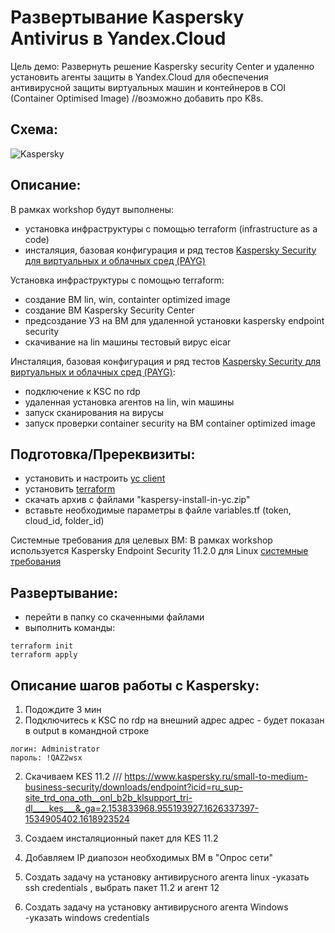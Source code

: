 # Развертывание Kaspersky Antivirus в Yandex.Cloud
Цель демо: Развернуть решение Kaspersky security Center и удаленно установить агенты защиты в Yandex.Cloud для обеспечения антивирусной защиты виртуальных машин и контейнеров в COI (Container Optimised Image) //возможно добавить про K8s. 

## Схема:
![Kaspersky](https://user-images.githubusercontent.com/85429798/124883024-9a9fe700-dfd9-11eb-82d6-1f795b4ee383.jpg) 


## Описание:
В рамках workshop будут выполнены:
- установка инфраструктуры с помощью terraform (infrastructure as a code)
- инсталяция, базовая конфигурация и ряд тестов [Kaspersky Security для виртуальных и облачных сред (PAYG)](https://cloud.yandex.ru/marketplace/products/f2eghdh3f8nnbu389nsh) 


Установка инфраструктуры с помощью terraform:
- создание ВМ lin, win, containter optimized image
- создание ВМ Kaspersky Security Center
- предсоздание УЗ на ВМ для удаленной установки kaspersky endpoint security
- скачивание на lin машины тестовый вирус eicar


Инсталяция, базовая конфигурация и ряд тестов [Kaspersky Security для виртуальных и облачных сред (PAYG)](https://cloud.yandex.ru/marketplace/products/f2eghdh3f8nnbu389nsh):
- подключение к KSC по rdp
- удаленная установка агентов на lin, win машины
- запуск сканирования на вирусы
- запуск проверки container security на ВМ container optimized image


## Подготовка/Пререквизиты:
- установить и настроить [yc client](https://cloud.yandex.ru/docs/cli/quickstart)
- установить [terraform](https://www.terraform.io/downloads.html)
- скачать архив с файлами "kaspersy-install-in-yc.zip"
- вставьте необходимые параметры в файле variables.tf (token, cloud_id, folder_id)

Системные требования для целевых ВМ:
В рамках workshop используется Kaspersky Endpoint Security 11.2.0 для Linux
[системные требования](https://support.kaspersky.com/KES4Linux/11.2.0/ru-RU/206762.htm)


## Развертывание:
- перейти в папку со скаченными файлами
- выполнить команды:
```
terraform init
terraform apply 
```

## Описание шагов работы с Kaspersky:
1) Подождите 3 мин
2) Подключитесь к KSC по rdp на внешний адрес
адрес - будет показан в output в командной строке
```
логин: Administrator
пароль: !QAZ2wsx
```
2) Скачиваем KES 11.2 ///
https://www.kaspersky.ru/small-to-medium-business-security/downloads/endpoint?icid=ru_sup-site_trd_ona_oth__onl_b2b_klsupport_tri-dl____kes___&_ga=2.153833968.955193927.1626337397-1534905402.1618923524 

3) Создаем инсталяционный пакет для KES 11.2

3) Добавляем IP диапозон необходимых ВМ в "Опрос сети"



3) Создать задачу на установку антивирусного агента linux 
-указать ssh credentials , выбрать пакет 11.2 и агент 12

4) Создать задачу на установку антивирусного агента Windows
-указать windows credentials



